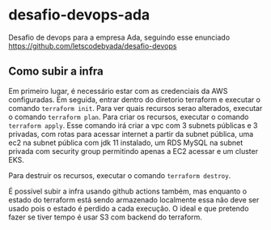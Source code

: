 # desafio-devops-ada

Desafio de devops para a empresa Ada, seguindo esse enunciado https://github.com/letscodebyada/desafio-devops

## Como subir a infra

Em primeiro lugar, é necessário estar com as credenciais da AWS configuradas. Em seguida, entrar dentro do diretorio terraform e executar o comando `terraform init`.
Para ver quais recursos serao alterados, executar o comando  `terraform plan`.
Para criar os recursos,  executar o comando  `terraform apply`. Esse comando irá criar a vpc com 3 subnets públicas e 3 privadas, com rotas para acessar internet a partir da subnet pública, uma ec2 na subnet pública com jdk 11 instalado, um RDS MySQL na subnet privada com security group permitindo apenas a EC2 acessar e um cluster EKS.

Para destruir os recursos, executar o comando `terraform destroy`.

É possível subir a infra usando github actions também, mas enquanto o estado do terraform está sendo armazenado localmente essa não deve ser usado pois o estado é perdido a cada execução. O ideal e que pretendo fazer se tiver tempo é usar S3 com backend do terraform.
